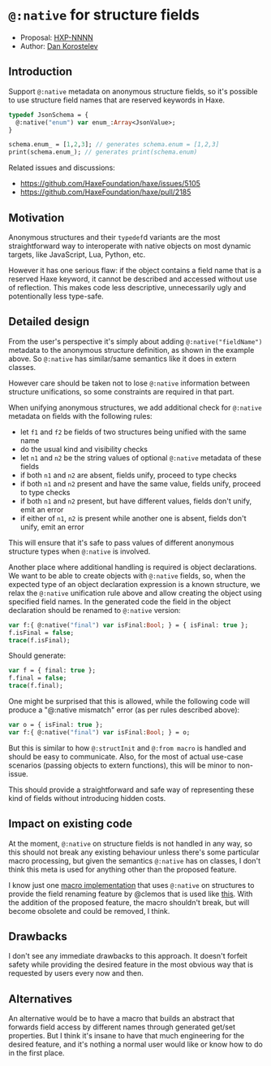 # `@:native` for structure fields

* Proposal: [HXP-NNNN](NNNN-anon-native.md)
* Author: [Dan Korostelev](https://github.com/nadako)

## Introduction

Support `@:native` metadata on anonymous structure fields, so it's possible to use structure field names that are reserved keywords in Haxe.

```haxe
typedef JsonSchema = {
  @:native("enum") var enum_:Array<JsonValue>;
}

schema.enum_ = [1,2,3]; // generates schema.enum = [1,2,3]
print(schema.enum_); // generates print(schema.enum)
```

Related issues and discussions:
 * https://github.com/HaxeFoundation/haxe/issues/5105
 * https://github.com/HaxeFoundation/haxe/pull/2185

## Motivation

Anonymous structures and their `typedef`d variants are the most straightforward way to interoperate with native objects on most dynamic targets, like JavaScript, Lua, Python, etc.

However it has one serious flaw: if the object contains a field name that is a reserved Haxe keyword, it cannot be described and accessed without use of reflection. This makes code less descriptive, unnecessarily ugly and potentionally less type-safe.

## Detailed design

From the user's perspective it's simply about adding `@:native("fieldName")` metadata to the anonymous structure definition, as shown in the example above. So `@:native` has similar/same semantics like it does in extern classes.

However care should be taken not to lose `@:native` information between structure unifications, so some constraints are required in that part.

When unifying anonymous structures, we add additional check for `@:native` metadata on fields with the following rules:

 * let `f1` and `f2` be fields of two structures being unified with the same name
 * do the usual kind and visibility checks
 * let `n1` and `n2` be the string values of optional `@:native` metadata of these fields
 * if both `n1` and `n2` are absent, fields unify, proceed to type checks
 * if both `n1` and `n2` present and have the same value, fields unify, proceed to type checks
 * if both `n1` and `n2` present, but have different values, fields don't unify, emit an error
 * if either of `n1`, `n2` is present while another one is absent, fields don't unify, emit an error

This will ensure that it's safe to pass values of different anonymous structure types when `@:native` is involved.

Another place where additional handling is required is object declarations. We want to be able to create objects with `@:native` fields, so, when the expected type of an object declaration expression is a known structure, we relax the `@:native` unification rule above and allow creating the object using specified field names. In the generated code the field in the object declaration should be renamed to `@:native` version:

```haxe
var f:{ @:native("final") var isFinal:Bool; } = { isFinal: true };
f.isFinal = false;
trace(f.isFinal);
```

Should generate:

```haxe
var f = { final: true };
f.final = false;
trace(f.final);
```

One might be surprised that this is allowed, while the following code will produce a "@:native mismatch" error (as per rules described above):

```haxe
var o = { isFinal: true };
var f:{ @:native("final") var isFinal:Bool; } = o;
```

But this is similar to how `@:structInit` and `@:from macro` is handled and should be easy to communicate. Also, for the most of actual use-case scenarios (passing objects to extern functions), this will be minor to non-issue.

This should provide a straightforward and safe way of representing these kind of fields without introducing hidden costs.

## Impact on existing code

At the moment, `@:native` on structure fields is not handled in any way, so this should not break any existing behaviour unless there's some particular macro processing, but given the semantics `@:native` has on classes, I don't think this meta is used for anything other than the proposed feature.

I know just one [macro implementation](https://github.com/clemos/haxe-js-kit/blob/develop/util/NativeMap.hx) that uses `@:native` on structures to provide the field renaming feature by @clemos that is used like [this](https://github.com/clemos/haxe-js-kit/blob/develop/js/browser/socketio/Client.hx). With the addition of the proposed feature, the macro shouldn't break, but will become obsolete and could be removed, I think.

## Drawbacks

I don't see any immediate drawbacks to this approach. It doesn't forfeit safety while providing the desired feature in the most obvious way that is requested by users every now and then.

## Alternatives

An alternative would be to have a macro that builds an abstract that forwards field access by different names through generated get/set properties. But I think it's insane to have that much engineering for the desired feature, and it's nothing a normal user would like or know how to do in the first place.
